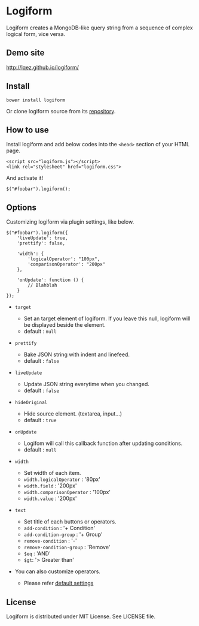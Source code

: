 Logiform
========

Logiform creates a MongoDB-like query string from a sequence of complex logical form, vice versa.


Demo site
---------

<http://lqez.github.io/logiform/>


Install
-------

    bower install logiform

Or clone logiform source from its [repository](https://github.com/lqez/logiform).

How to use
----------

Install logiform and add below codes into the `<head>` section of your HTML page.

    <script src="logiform.js"></script>
    <link rel="stylesheet" href="logiform.css">

And activate it!

    $("#foobar").logiform();


Options
-------

Customizing logiform via plugin settings, like below.

    $("#foobar").logiform({
        'liveUpdate': true,
        'prettify': false,

        'width': {
            'logicalOperator': "100px",
            'comparisonOperator': "200px"
        },

        'onUpdate': function () {
            // Blahblah
        }
    });


 - `target`
    - Set an target element of logiform. If you leave this null, logiform will be displayed beside the element.
    - default : `null`

 - `prettify`
    - Bake JSON string with indent and linefeed.
    - default : `false`

 - `liveUpdate`
    - Update JSON string everytime when you changed.
    - default : `false`

 - `hideOriginal`
    - Hide source element. (textarea, input...)
    - default : `true`

 - `onUpdate`
    - Logifom will call this callback function after updating conditions.
    - default : `null`

 - `width`
    - Set width of each item.
    - `width.logicalOperator` : '80px'
    - `width.field` : '200px'
    - `width.comparisonOperator` : '100px'
    - `width.value` : '200px'

 - `text`
    - Set title of each buttons or operators.
    - `add-condition` : '+ Condition'
    - `add-condition-group` : '+ Group'
    - `remove-condition` : '-'
    - `remove-condition-group` : 'Remove'
    - `$eq` : 'AND'
    - `$gt`: '> Greater than'

 - You can also customize operators.
    - Please refer [default settings](https://github.com/lqez/logiform/blob/master/logiform.js#L37)



License
-------
Logiform is distributed under MIT License. See LICENSE file.
